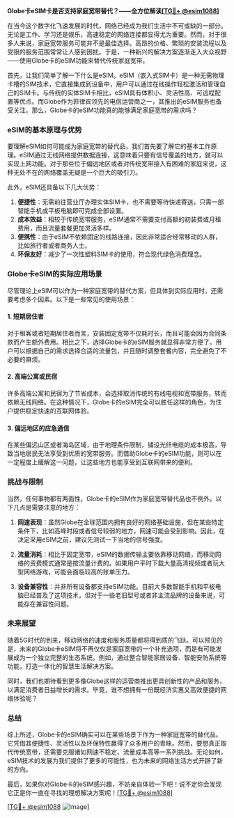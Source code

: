 **Globe卡eSIM卡是否支持家庭宽带替代？——全方位解读[[TG💪+ @esim1088](https://t.me/s/esim1088)]**

在当今这个数字化飞速发展的时代，网络已经成为我们生活中不可或缺的一部分。无论是工作、学习还是娱乐，高速稳定的网络连接都显得尤为重要。然而，对于很多人来说，家庭宽带服务可能并不是最佳选择。高昂的价格、繁琐的安装流程以及受限的服务范围常常让人感到困扰。于是，一种新兴的解决方案逐渐走入大众视野——使用Globe卡的eSIM功能来替代传统家庭宽带。

首先，让我们简单了解一下什么是eSIM。eSIM（嵌入式SIM卡）是一种无需物理卡槽的SIM技术，它直接集成到设备中，用户可以通过在线操作轻松激活和管理自己的SIM卡。与传统的实体SIM卡相比，eSIM具有体积小、灵活性高、可远程配置等优点。而Globe作为菲律宾领先的电信运营商之一，其推出的eSIM服务也备受关注。那么，Globe卡的eSIM功能真的能够满足家庭宽带的需求吗？

### **eSIM的基本原理与优势**

要理解eSIM如何可能成为家庭宽带的替代品，我们首先要了解它的基本工作原理。eSIM通过无线网络提供数据连接，这意味着只要有信号覆盖的地方，就可以实现上网功能。对于那些位于偏远地区或者对传统宽带接入有困难的家庭来说，这种无处不在的网络覆盖无疑是一个巨大的吸引力。

此外，eSIM还具备以下几大优势：

1. **便捷性**：无需前往营业厅办理实体SIM卡，也不需要等待快递寄送，只需一部智能手机或平板电脑即可完成全部设置。
2. **成本效益**：相较于传统宽带服务，eSIM通常不需要支付高额的初装费或月租费用，而且流量套餐更加灵活多样。
3. **便携性**：由于eSIM不依赖固定的线路连接，因此非常适合经常移动的人群，比如旅行者或者商务人士。
4. **环保友好**：减少了一次性塑料SIM卡的使用，符合现代绿色消费理念。

### **Globe卡eSIM的实际应用场景**

尽管理论上eSIM可以作为一种家庭宽带的替代方案，但具体到实际应用时，还需要考虑多个因素。以下是一些常见的使用场景：

#### **1. 短期居住者**
对于租客或者短期居住者而言，安装固定宽带不仅耗时长，而且可能会因为合同条款而产生额外费用。相比之下，选择Globe卡的eSIM服务就显得非常方便了。用户可以根据自己的需求选择合适的流量包，并且随时调整套餐内容，完全避免了不必要的麻烦。

#### **2. 高端公寓或民宿**
许多高端公寓和民宿为了节省成本，会选择取消传统的有线电视和宽带服务，转而依赖无线网络。在这种情况下，Globe卡的eSIM完全可以胜任这样的角色，为住户提供稳定快速的互联网体验。

#### **3. 偏远地区的应急通信**
在某些偏远山区或者海岛区域，由于地理条件限制，铺设光纤电缆的成本极高，导致当地居民无法享受到优质的宽带服务。而借助Globe卡的eSIM功能，则可以在一定程度上缓解这一问题，让这些地方也能享受到互联网带来的便利。

### **挑战与限制**

当然，任何事物都有两面性，Globe卡的eSIM作为家庭宽带替代品也不例外。以下几点是需要注意的地方：

1. **网速表现**：虽然Globe在全球范围内拥有良好的网络基础设施，但在某些特定条件下，比如高峰时段或者信号较弱的地方，网速可能会受到影响。因此，在决定采用eSIM之前，建议先测试一下当地的信号强度。
   
2. **流量消耗**：相比于固定宽带，eSIM的数据传输主要依靠移动网络，而移动网络的资费模式通常是按流量计费的。如果用户平时下载大量高清视频或者玩大型网络游戏，可能会面临较高的账单压力。

3. **设备兼容性**：并非所有设备都支持eSIM功能。目前大多数智能手机和平板电脑已经普及了这项技术，但对于一些老旧型号或者非主流品牌的设备来说，可能存在兼容性问题。

### **未来展望**

随着5G时代的到来，移动网络的速度和服务质量都将得到质的飞跃。可以预见的是，未来的Globe卡eSIM将不再仅仅是家庭宽带的一个补充选项，而是有可能发展成为一个独立完整的生态系统。例如，通过整合智能家居设备、智能安防系统等功能，打造一体化的智慧生活解决方案。

同时，我们也期待看到更多像Globe这样的运营商推出更具创新性的产品和服务，以满足消费者日益增长的需求。毕竟，谁不想拥有一份既经济实惠又高效便捷的网络体验呢？

### **总结**

综上所述，Globe卡的eSIM确实可以在某些场景下作为一种家庭宽带的替代品。它凭借其便捷性、灵活性以及环保特性赢得了众多用户的青睐。然而，要想真正取代传统宽带，还需要克服诸如网速不稳定、流量成本高等一系列挑战。无论如何，eSIM技术的发展为我们提供了更多的可能性，也为未来的网络生活方式开辟了新的方向。

最后，如果你对Globe卡的eSIM感兴趣，不妨亲自体验一下吧！说不定你会发现它正是你一直在寻找的理想解决方案呢！[[TG💪+ @esim1088](https://t.me/s/esim1088)] 

[[TG💪+ @esim1088](https://t.me/s/esim1088) ![Image](https://i.postimg.cc/4NQfJmqS/Snipaste-2025-05-13-00-14-12.png)]